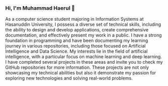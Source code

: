 ### Hi, I'm Muhammad Haerul 👋

As a computer science student majoring in Information Systems at Hasanuddin University, I possess a diverse set of technical skills, including the ability to design and develop applications, create comprehensive documentation, and effectively present my work in a public. I have a strong foundation in programming and have been documenting my learning journey in various repositories, including those focused on Artificial Intelligence and Data Science. My interests lie in the field of artificial intelligence, with a particular focus on machine learning and deep learning. I have completed several projects in these areas and invite you to check my GitHub repositories for more information. These projects are not only showcasing my technical abilities but also it demonstrate my passion for exploring new technologies and solving real-world problems.

